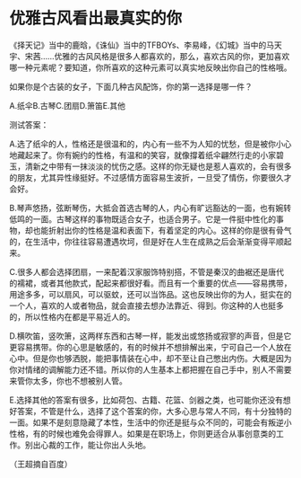 # 优雅古风看出最真实的你

《择天记》当中的鹿晗，《诛仙》当中的TFBOYs、李易峰，《幻城》当中的马天宇、宋茜……优雅的古风风格是很多人都喜欢的，那么，喜欢古风的你，更加喜欢哪一种元素呢？要知道，你所喜欢的这种元素可以真实地反映出你自己的性格哦。 

如果你是个古装的女子，下面几种古风配饰，你的第一选择是哪一件？ 

A.纸伞B.古琴C.团扇D.箫笛E.其他 

测试答案： 

A.选了纸伞的人，性格还是很温和的，内心有一些不为人知的忧愁，但是被你小心地藏起来了。你有婉约的性格，有温和的笑容，就像撐着纸伞翩然行走的小家碧玉，清新之中带有一抹淡淡的忧伤之感。这样的你无疑也是惹人喜欢的，会有很多的朋友，尤其异性缘挺好。不过感情方面容易生波折，一旦受了情伤，你要很久才会好。 

B.琴声悠扬，弦断琴伤，大抵会首选古琴的人，内心有旷远豁达的一面，也有婉转低鸣的一面。古琴这样的事物既适合女子，也适合男子。它是一件挺中性化的事物，却也能折射出你的性格是温和表面下，有着坚定的内心。这样的你是很有骨气的，在生活中，你往往容易遭遇坎坷，但是好在人生在成熟之后会渐渐变得平顺起来。 

C.很多人都会选择团扇，一来配着汉家服饰特别搭，不管是秦汉的曲裾还是唐代的襦裙，或者其他款式，配起来都很好看。而且有一个重要的优点——容易携带，用途多多，可以扇风，可以驱蚊，还可以当饰品。这也反映出你的为人，挺实在的一个人，喜欢的人或者物品，就会直接去想办法靠近、得到。你这种的人也挺多的，所以性格内在都是平易近人的。 

D.横吹笛，竖吹箫，这两样东西和古琴一样，能发出或悠扬或寂寥的声音，但是它更容易携带。你的心思是敏感的，有的时候并不想排解出来，宁可自己一个人放在心中。但是你也够洒脱，能把事情装在心中，却不至让自己憋出内伤。大概是因为你对情绪的调解能力还不错。所以你的人生基本上都把握在自己手中，别人不需要来管你太多，你也不想被别人管。 

E.选择其他的答案有很多，比如荷包、古籍、花篮、剑器之类，也可能你还没有想好答案，不管是什么，选择了这个答案的你，大多心思与常人不同，有十分独特的一面。如果不是刻意隐藏了本性，生活中的你还是挺与众不同的，可能会有叛逆小性格，有的时候也难免会得罪人。如果是在职场上，你则更适合从事创意类的工作。别出心裁的工作，能让你出人头地。 

（王超摘自百度）